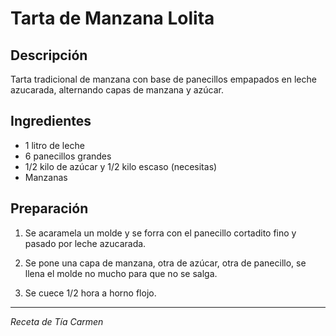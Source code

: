 # Tarta de Manzana Lolita

## Descripción
Tarta tradicional de manzana con base de panecillos empapados en leche azucarada, alternando capas de manzana y azúcar.

## Ingredientes
- 1 litro de leche
- 6 panecillos grandes
- 1/2 kilo de azúcar y 1/2 kilo escaso (necesitas)
- Manzanas

## Preparación

1. Se acaramela un molde y se forra con el panecillo cortadito fino y pasado por leche azucarada.

2. Se pone una capa de manzana, otra de azúcar, otra de panecillo, se llena el molde no mucho para que no se salga.

3. Se cuece 1/2 hora a horno flojo.

---
*Receta de Tía Carmen*